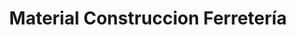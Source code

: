 ---
title: "Material Construccion Ferretería"
url: /ciudad-satelite/material-construccion-ferreteria/
shop: Eisenwaren
---